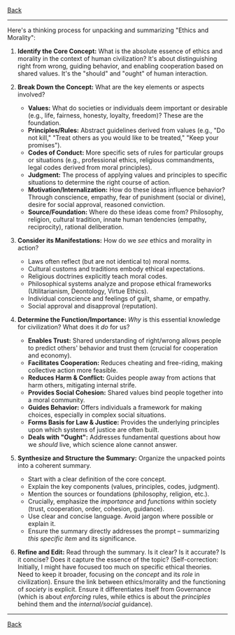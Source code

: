 [Back](README.md)

---

Here's a thinking process for unpacking and summarizing "Ethics and Morality":

1.  **Identify the Core Concept:** What is the absolute essence of ethics and morality in the context of human civilization? It's about distinguishing right from wrong, guiding behavior, and enabling cooperation based on shared values. It's the "should" and "ought" of human interaction.

2.  **Break Down the Concept:** What are the key elements or aspects involved?
    *   **Values:** What do societies or individuals deem important or desirable (e.g., life, fairness, honesty, loyalty, freedom)? These are the foundation.
    *   **Principles/Rules:** Abstract guidelines derived from values (e.g., "Do not kill," "Treat others as you would like to be treated," "Keep your promises").
    *   **Codes of Conduct:** More specific sets of rules for particular groups or situations (e.g., professional ethics, religious commandments, legal codes derived from moral principles).
    *   **Judgment:** The process of applying values and principles to specific situations to determine the right course of action.
    *   **Motivation/Internalization:** How do these ideas influence behavior? Through conscience, empathy, fear of punishment (social or divine), desire for social approval, reasoned conviction.
    *   **Source/Foundation:** Where do these ideas come from? Philosophy, religion, cultural tradition, innate human tendencies (empathy, reciprocity), rational deliberation.

3.  **Consider its Manifestations:** How do we *see* ethics and morality in action?
    *   Laws often reflect (but are not identical to) moral norms.
    *   Cultural customs and traditions embody ethical expectations.
    *   Religious doctrines explicitly teach moral codes.
    *   Philosophical systems analyze and propose ethical frameworks (Utilitarianism, Deontology, Virtue Ethics).
    *   Individual conscience and feelings of guilt, shame, or empathy.
    *   Social approval and disapproval (reputation).

4.  **Determine the Function/Importance:** *Why* is this essential knowledge for civilization? What does it *do* for us?
    *   **Enables Trust:** Shared understanding of right/wrong allows people to predict others' behavior and trust them (crucial for cooperation and economy).
    *   **Facilitates Cooperation:** Reduces cheating and free-riding, making collective action more feasible.
    *   **Reduces Harm & Conflict:** Guides people away from actions that harm others, mitigating internal strife.
    *   **Provides Social Cohesion:** Shared values bind people together into a moral community.
    *   **Guides Behavior:** Offers individuals a framework for making choices, especially in complex social situations.
    *   **Forms Basis for Law & Justice:** Provides the underlying principles upon which systems of justice are often built.
    *   **Deals with "Ought":** Addresses fundamental questions about how we *should* live, which science alone cannot answer.

5.  **Synthesize and Structure the Summary:** Organize the unpacked points into a coherent summary.
    *   Start with a clear definition of the core concept.
    *   Explain the key components (values, principles, codes, judgment).
    *   Mention the sources or foundations (philosophy, religion, etc.).
    *   Crucially, emphasize the *importance* and *functions* within society (trust, cooperation, order, cohesion, guidance).
    *   Use clear and concise language. Avoid jargon where possible or explain it.
    *   Ensure the summary directly addresses the prompt – summarizing *this specific item* and its significance.

6.  **Refine and Edit:** Read through the summary. Is it clear? Is it accurate? Is it concise? Does it capture the essence of the topic? (Self-correction: Initially, I might have focused too much on specific ethical theories. Need to keep it broader, focusing on the *concept* and its *role* in civilization). Ensure the link between ethics/morality and the functioning of *society* is explicit. Ensure it differentiates itself from Governance (which is about *enforcing* rules, while ethics is about the *principles* behind them and the *internal/social* guidance).

---

[Back](README.md)
